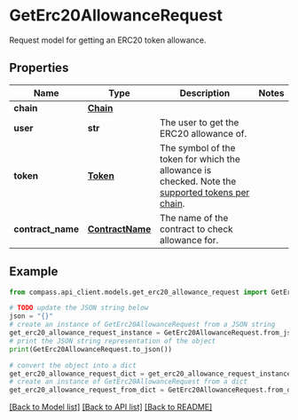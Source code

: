 # GetErc20AllowanceRequest

Request model for getting an ERC20 token allowance.

## Properties

Name | Type | Description | Notes
------------ | ------------- | ------------- | -------------
**chain** | [**Chain**](Chain.md) |  | 
**user** | **str** | The user to get the ERC20 allowance of. | 
**token** | [**Token**](Token.md) | The symbol of the token for which the allowance is checked. Note the [supported tokens per chain](/#/#token-table). | 
**contract_name** | [**ContractName**](ContractName.md) | The name of the contract to check allowance for. | 

## Example

```python
from compass.api_client.models.get_erc20_allowance_request import GetErc20AllowanceRequest

# TODO update the JSON string below
json = "{}"
# create an instance of GetErc20AllowanceRequest from a JSON string
get_erc20_allowance_request_instance = GetErc20AllowanceRequest.from_json(json)
# print the JSON string representation of the object
print(GetErc20AllowanceRequest.to_json())

# convert the object into a dict
get_erc20_allowance_request_dict = get_erc20_allowance_request_instance.to_dict()
# create an instance of GetErc20AllowanceRequest from a dict
get_erc20_allowance_request_from_dict = GetErc20AllowanceRequest.from_dict(get_erc20_allowance_request_dict)
```
[[Back to Model list]](../README.md#documentation-for-models) [[Back to API list]](../README.md#documentation-for-api-endpoints) [[Back to README]](../README.md)


